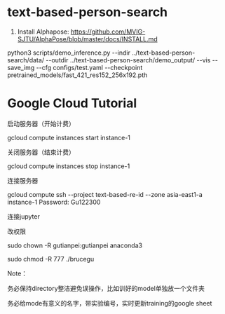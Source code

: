 # text-based-person-search

1. Install Alphapose:
https://github.com/MVIG-SJTU/AlphaPose/blob/master/docs/INSTALL.md



python3 scripts/demo_inference.py --indir ../text-based-person-search/data/ --outdir ../text-based-person-search/demo_output/ --vis --save_img --cfg configs/test.yaml --checkpoint pretrained_models/fast_421_res152_256x192.pth



# Google Cloud Tutorial

启动服务器（开始计费）

gcloud compute instances start instance-1


关闭服务器（结束计费）

gcloud compute instances stop instance-1

连接服务器

gcloud compute ssh --project text-based-re-id --zone asia-east1-a instance-1
Password: Gu122300

连接jupyter



改权限

sudo chown -R gutianpei:gutianpei anaconda3

sudo chmod -R 777 ./brucegu


Note：

务必保持directory整洁避免误操作，比如训好的model单独放一个文件夹

务必给mode有意义的名字，带实验编号，实时更新training的google sheet
